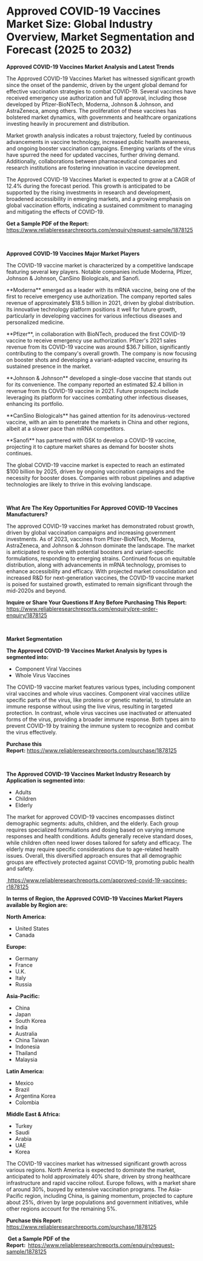 <p><h1>Approved COVID-19 Vaccines Market Size: Global Industry Overview, Market Segmentation and Forecast (2025 to 2032)</h1></p><p><strong>Approved COVID-19 Vaccines Market Analysis and Latest Trends</strong></p>
<p><p>The Approved COVID-19 Vaccines Market has witnessed significant growth since the onset of the pandemic, driven by the urgent global demand for effective vaccination strategies to combat COVID-19. Several vaccines have received emergency use authorization and full approval, including those developed by Pfizer-BioNTech, Moderna, Johnson & Johnson, and AstraZeneca, among others. The proliferation of these vaccines has bolstered market dynamics, with governments and healthcare organizations investing heavily in procurement and distribution.</p><p>Market growth analysis indicates a robust trajectory, fueled by continuous advancements in vaccine technology, increased public health awareness, and ongoing booster vaccination campaigns. Emerging variants of the virus have spurred the need for updated vaccines, further driving demand. Additionally, collaborations between pharmaceutical companies and research institutions are fostering innovation in vaccine development.</p><p>The Approved COVID-19 Vaccines Market is expected to grow at a CAGR of 12.4% during the forecast period. This growth is anticipated to be supported by the rising investments in research and development, broadened accessibility in emerging markets, and a growing emphasis on global vaccination efforts, indicating a sustained commitment to managing and mitigating the effects of COVID-19.</p></p>
<p><strong>Get a Sample PDF of the Report:&nbsp;</strong> <a href="https://www.reliableresearchreports.com/enquiry/request-sample/1878125?utm_campaign=33&utm_medium=2&utm_source=Github&utm_content=ia&utm_term=19042025&utm_id=approved-covid-19-vaccines">https://www.reliableresearchreports.com/enquiry/request-sample/1878125</a></p>
<p>&nbsp;</p>
<p><strong>Approved COVID-19 Vaccines Major Market Players</strong></p>
<p><p>The COVID-19 vaccine market is characterized by a competitive landscape featuring several key players. Notable companies include Moderna, Pfizer, Johnson & Johnson, CanSino Biologicals, and Sanofi.</p><p>**Moderna** emerged as a leader with its mRNA vaccine, being one of the first to receive emergency use authorization. The company reported sales revenue of approximately $18.5 billion in 2021, driven by global distribution. Its innovative technology platform positions it well for future growth, particularly in developing vaccines for various infectious diseases and personalized medicine.</p><p>**Pfizer**, in collaboration with BioNTech, produced the first COVID-19 vaccine to receive emergency use authorization. Pfizer's 2021 sales revenue from its COVID-19 vaccine was around $36.7 billion, significantly contributing to the company's overall growth. The company is now focusing on booster shots and developing a variant-adapted vaccine, ensuring its sustained presence in the market.</p><p>**Johnson & Johnson** developed a single-dose vaccine that stands out for its convenience. The company reported an estimated $2.4 billion in revenue from its COVID-19 vaccine in 2021. Future prospects include leveraging its platform for vaccines combating other infectious diseases, enhancing its portfolio.</p><p>**CanSino Biologicals** has gained attention for its adenovirus-vectored vaccine, with an aim to penetrate the markets in China and other regions, albeit at a slower pace than mRNA competitors. </p><p>**Sanofi** has partnered with GSK to develop a COVID-19 vaccine, projecting it to capture market shares as demand for booster shots continues.</p><p>The global COVID-19 vaccine market is expected to reach an estimated $100 billion by 2025, driven by ongoing vaccination campaigns and the necessity for booster doses. Companies with robust pipelines and adaptive technologies are likely to thrive in this evolving landscape.</p></p>
<p>&nbsp;</p>
<p><strong>What Are The Key Opportunities For Approved COVID-19 Vaccines Manufacturers?</strong></p>
<p><p>The approved COVID-19 vaccines market has demonstrated robust growth, driven by global vaccination campaigns and increasing government investments. As of 2023, vaccines from Pfizer-BioNTech, Moderna, AstraZeneca, and Johnson & Johnson dominate the landscape. The market is anticipated to evolve with potential boosters and variant-specific formulations, responding to emerging strains. Continued focus on equitable distribution, along with advancements in mRNA technology, promises to enhance accessibility and efficacy. With projected market consolidation and increased R&D for next-generation vaccines, the COVID-19 vaccine market is poised for sustained growth, estimated to remain significant through the mid-2020s and beyond.</p></p>
<p><strong>Inquire or Share Your Questions If Any Before Purchasing This Report:</strong> <a href="https://www.reliableresearchreports.com/enquiry/pre-order-enquiry/1878125?utm_campaign=33&utm_medium=2&utm_source=Github&utm_content=ia&utm_term=19042025&utm_id=approved-covid-19-vaccines">https://www.reliableresearchreports.com/enquiry/pre-order-enquiry/1878125</a></p>
<p>&nbsp;</p>
<p><strong>Market Segmentation</strong></p>
<p><strong>The Approved COVID-19 Vaccines Market Analysis by types is segmented into:</strong></p>
<p><ul><li>Component Viral Vaccines</li><li>Whole Virus Vaccines</li></ul></p>
<p><p>The COVID-19 vaccine market features various types, including component viral vaccines and whole virus vaccines. Component viral vaccines utilize specific parts of the virus, like proteins or genetic material, to stimulate an immune response without using the live virus, resulting in targeted protection. In contrast, whole virus vaccines use inactivated or attenuated forms of the virus, providing a broader immune response. Both types aim to prevent COVID-19 by training the immune system to recognize and combat the virus effectively.</p></p>
<p><strong>Purchase this Report:&nbsp;</strong><a href="https://www.reliableresearchreports.com/purchase/1878125?utm_campaign=33&utm_medium=2&utm_source=Github&utm_content=ia&utm_term=19042025&utm_id=approved-covid-19-vaccines">https://www.reliableresearchreports.com/purchase/1878125</a></p>
<p>&nbsp;</p>
<p><strong>The Approved COVID-19 Vaccines Market Industry Research by Application is segmented into:</strong></p>
<p><ul><li>Adults</li><li>Children</li><li>Elderly</li></ul></p>
<p><p>The market for approved COVID-19 vaccines encompasses distinct demographic segments: adults, children, and the elderly. Each group requires specialized formulations and dosing based on varying immune responses and health conditions. Adults generally receive standard doses, while children often need lower doses tailored for safety and efficacy. The elderly may require specific considerations due to age-related health issues. Overall, this diversified approach ensures that all demographic groups are effectively protected against COVID-19, promoting public health and safety.</p></p>
<p><a href="https://www.reliableresearchreports.com/approved-covid-19-vaccines-r1878125?utm_campaign=33&utm_medium=2&utm_source=Github&utm_content=ia&utm_term=19042025&utm_id=approved-covid-19-vaccines">&nbsp;https://www.reliableresearchreports.com/approved-covid-19-vaccines-r1878125</a></p>
<p><strong>In terms of Region, the Approved COVID-19 Vaccines Market Players available by Region are:</strong></p>
<p>
    <p> <strong> North America: </strong>
        <ul>
            <li>United States</li>
            <li>Canada</li>
        </ul>
        </p> 
    <p> <strong> Europe: </strong>
        <ul>
            <li>Germany</li>
            <li>France</li>
            <li>U.K.</li>
            <li>Italy</li>
            <li>Russia</li>
        </ul>
        </p> 
    <p> <strong> Asia-Pacific: </strong>
        <ul>
            <li>China</li>
            <li>Japan</li>
            <li>South Korea</li>
            <li>India</li>
            <li>Australia</li>
            <li>China Taiwan</li>
            <li>Indonesia</li>
            <li>Thailand</li>
            <li>Malaysia</li>
        </ul>
        </p> 
    <p> <strong> Latin America: </strong>
        <ul>
            <li>Mexico</li>
            <li>Brazil</li>
            <li>Argentina Korea</li>
            <li>Colombia</li>
        </ul>
        </p> 
    <p> <strong> Middle East & Africa: </strong>
        <ul>
            <li>Turkey</li>
            <li>Saudi</li>
            <li>Arabia</li>
            <li>UAE</li>
            <li>Korea</li>
        </ul>
    </p>
    </p>
<p><p>The COVID-19 vaccines market has witnessed significant growth across various regions. North America is expected to dominate the market, anticipated to hold approximately 40% share, driven by strong healthcare infrastructure and rapid vaccine rollout. Europe follows, with a market share of around 30%, buoyed by extensive vaccination programs. The Asia-Pacific region, including China, is gaining momentum, projected to capture about 25%, driven by large populations and government initiatives, while other regions account for the remaining 5%.</p></p>
<p><strong>Purchase this Report: </strong><a href="https://www.reliableresearchreports.com/purchase/1878125?utm_campaign=33&utm_medium=2&utm_source=Github&utm_content=ia&utm_term=19042025&utm_id=approved-covid-19-vaccines">https://www.reliableresearchreports.com/purchase/1878125</a></p>
<p>&nbsp;<strong>Get a Sample PDF of the Report:&nbsp;&nbsp;</strong><a href="https://www.reliableresearchreports.com/enquiry/request-sample/1878125?utm_campaign=33&utm_medium=2&utm_source=Github&utm_content=ia&utm_term=19042025&utm_id=approved-covid-19-vaccines">https://www.reliableresearchreports.com/enquiry/request-sample/1878125</a></p>
<p><strong></strong></p>
<p><p></p><p></p><p></p></p>
